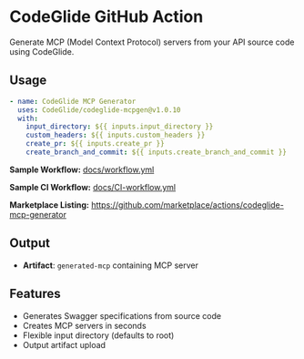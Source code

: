 # CodeGlide GitHub Action

Generate MCP (Model Context Protocol) servers from your API source code using CodeGlide. 

## Usage

```yaml
- name: CodeGlide MCP Generator
  uses: CodeGlide/codeglide-mcpgen@v1.0.10
  with:
    input_directory: ${{ inputs.input_directory }}
    custom_headers: ${{ inputs.custom_headers }}
    create_pr: ${{ inputs.create_pr }}
    create_branch_and_commit: ${{ inputs.create_branch_and_commit }}

```
**Sample Workflow:**  [docs/workflow.yml](https://github.com/CodeGlide/codeglide-mcpgen/blob/main/docs/sample-commit-workflow.yml) 

**Sample CI Workflow:** [docs/CI-workflow.yml](https://github.com/CodeGlide/codeglide-mcpgen/blob/main/docs/codeglide-mcpgen-CI-workflow.yml) 

**Marketplace Listing:** https://github.com/marketplace/actions/codeglide-mcp-generator

## Output

- **Artifact**: `generated-mcp` containing MCP server

## Features

- Generates Swagger specifications from source code
- Creates MCP servers in seconds
- Flexible input directory (defaults to root)
- Output artifact upload

